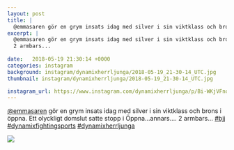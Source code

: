 ```yaml
---
layout: post
title: |
  @emmasaren gör en grym insats idag med silver i sin viktklass och brons i öppna
excerpt: |
  @emmasaren gör en grym insats idag med silver i sin viktklass och brons i öppna. Ett olyckligt domslut satte stopp i Öppna...annars....
  2 armbars...
    
date:   2018-05-19 21:30:14 +0000
categories: instagram
background: instagram/dynamixherrljunga/2018-05-19_21-30-14_UTC.jpg
thumbnail: instagram/dynamixherrljunga/2018-05-19_21-30-14_UTC.jpg

instagram_url: https://www.instagram.com/dynamixherrljunga/p/Bi-WKjVFnqW
---
```

[@emmasaren](https://www.instagram.com/emmasaren/) gör en grym insats idag med silver i sin viktklass och brons i öppna. Ett olyckligt domslut satte stopp i Öppna...annars....
2 armbars...
[#bjj](https://www.instagram.com/explore/tags/bjj/) [#dynamixfightingsports](https://www.instagram.com/explore/tags/dynamixfightingsports/) [#dynamixherrljunga](https://www.instagram.com/explore/tags/dynamixherrljunga/)



<img src='{{ site.baseurl }}/instagram/dynamixherrljunga/2018-05-19_21-30-14_UTC.jpg' class='img-fluid' />
